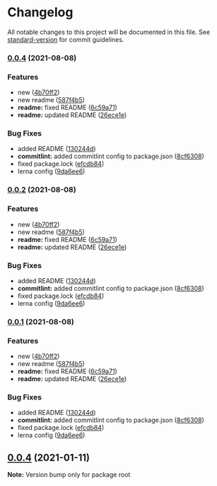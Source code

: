 # Changelog

All notable changes to this project will be documented in this file. See [standard-version](https://github.com/conventional-changelog/standard-version) for commit guidelines.

### [0.0.4](https://github.com/dvreed77/rapid-sketch/compare/v0.0.3...v0.0.4) (2021-08-08)


### Features

* new ([4b70ff2](https://github.com/dvreed77/rapid-sketch/commit/4b70ff2c2348a54f120ce54f8a065f454c78b7c3))
* new readme ([587f4b5](https://github.com/dvreed77/rapid-sketch/commit/587f4b572d39d2738b73511e37b391f23e050cc4))
* **readme:** fixed README ([6c59a71](https://github.com/dvreed77/rapid-sketch/commit/6c59a714d31f12c6e36660a779b788f7d8f6154e))
* **readme:** updated README ([26ece1e](https://github.com/dvreed77/rapid-sketch/commit/26ece1e1cd072c9b72020d836743aee97b772d05))


### Bug Fixes

* added README ([130244d](https://github.com/dvreed77/rapid-sketch/commit/130244d13ca6e4fc97437335c491437b9c07953a))
* **commitlint:** added commitlint config to package.json ([8cf6308](https://github.com/dvreed77/rapid-sketch/commit/8cf6308e23a6e9a185c53fdf92edd5a55fdc7228))
* fixed package.lock ([efcdb84](https://github.com/dvreed77/rapid-sketch/commit/efcdb84f60d049c91673a67e7cfa5b5b253fe3b9))
* lerna config ([9da6ee6](https://github.com/dvreed77/rapid-sketch/commit/9da6ee6166baee74d8bcfe3f9b2f6228e9e380b5))

### [0.0.2](https://github.com/dvreed77/rapid-sketch/compare/v0.0.3...v0.0.2) (2021-08-08)


### Features

* new ([4b70ff2](https://github.com/dvreed77/rapid-sketch/commit/4b70ff2c2348a54f120ce54f8a065f454c78b7c3))
* new readme ([587f4b5](https://github.com/dvreed77/rapid-sketch/commit/587f4b572d39d2738b73511e37b391f23e050cc4))
* **readme:** fixed README ([6c59a71](https://github.com/dvreed77/rapid-sketch/commit/6c59a714d31f12c6e36660a779b788f7d8f6154e))
* **readme:** updated README ([26ece1e](https://github.com/dvreed77/rapid-sketch/commit/26ece1e1cd072c9b72020d836743aee97b772d05))


### Bug Fixes

* added README ([130244d](https://github.com/dvreed77/rapid-sketch/commit/130244d13ca6e4fc97437335c491437b9c07953a))
* **commitlint:** added commitlint config to package.json ([8cf6308](https://github.com/dvreed77/rapid-sketch/commit/8cf6308e23a6e9a185c53fdf92edd5a55fdc7228))
* fixed package.lock ([efcdb84](https://github.com/dvreed77/rapid-sketch/commit/efcdb84f60d049c91673a67e7cfa5b5b253fe3b9))
* lerna config ([9da6ee6](https://github.com/dvreed77/rapid-sketch/commit/9da6ee6166baee74d8bcfe3f9b2f6228e9e380b5))

### [0.0.1](https://github.com/dvreed77/rapid-sketch/compare/v0.0.3...v0.0.1) (2021-08-08)


### Features

* new ([4b70ff2](https://github.com/dvreed77/rapid-sketch/commit/4b70ff2c2348a54f120ce54f8a065f454c78b7c3))
* new readme ([587f4b5](https://github.com/dvreed77/rapid-sketch/commit/587f4b572d39d2738b73511e37b391f23e050cc4))
* **readme:** fixed README ([6c59a71](https://github.com/dvreed77/rapid-sketch/commit/6c59a714d31f12c6e36660a779b788f7d8f6154e))
* **readme:** updated README ([26ece1e](https://github.com/dvreed77/rapid-sketch/commit/26ece1e1cd072c9b72020d836743aee97b772d05))


### Bug Fixes

* added README ([130244d](https://github.com/dvreed77/rapid-sketch/commit/130244d13ca6e4fc97437335c491437b9c07953a))
* **commitlint:** added commitlint config to package.json ([8cf6308](https://github.com/dvreed77/rapid-sketch/commit/8cf6308e23a6e9a185c53fdf92edd5a55fdc7228))
* fixed package.lock ([efcdb84](https://github.com/dvreed77/rapid-sketch/commit/efcdb84f60d049c91673a67e7cfa5b5b253fe3b9))
* lerna config ([9da6ee6](https://github.com/dvreed77/rapid-sketch/commit/9da6ee6166baee74d8bcfe3f9b2f6228e9e380b5))

## [0.0.4](https://github.com/dvreed77/rapid-sketch/compare/v0.0.3...v0.0.4) (2021-01-11)

**Note:** Version bump only for package root
